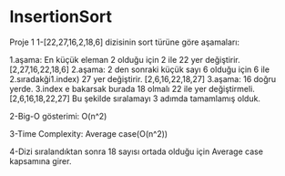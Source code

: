 # InsertionSort
Proje 1
1-[22,27,16,2,18,6] dizisinin sort türüne göre aşamaları:

1.aşama:
En küçük eleman 2 olduğu için 2 ile 22 yer değiştirir.
[2,27,16,22,18,6]
2.aşama:
2 den sonraki küçük sayı 6 olduğu için 6 ile 2.sıradakği1.index) 27 yer değiştirir.
[2,6,16,22,18,27]
3.aşama:
16 doğru yerde. 3.index e bakarsak burada 18 olmalı 22 ile yer değiştirmeli.
[2,6,16,18,22,27]
Bu şekilde sıralamayı 3 adımda tamamlamış olduk.

2-Big-O gösterimi: O(n^2)

3-Time Complexity:  Average case(O(n^2))

4-Dizi sıralandıktan sonra 18 sayısı ortada olduğu için Average case kapsamına girer.
